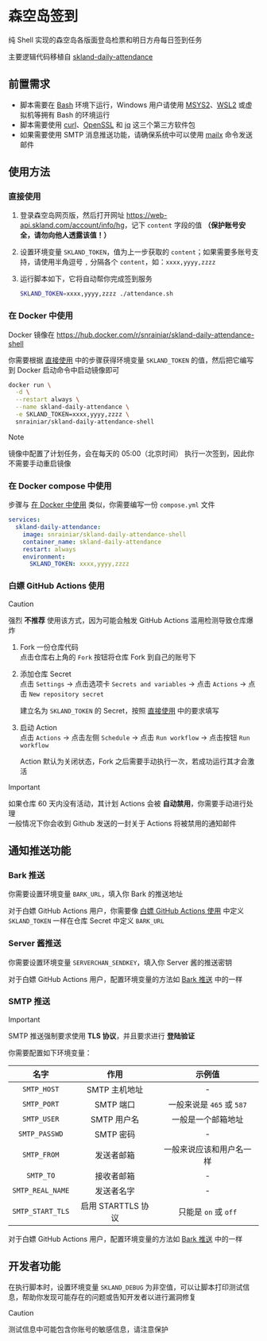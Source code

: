 # 森空岛签到

纯 Shell 实现的森空岛各版面登岛检票和明日方舟每日签到任务

主要逻辑代码移植自 [skland-daily-attendance](https://github.com/enpitsuLin/skland-daily-attendance)

## 前置需求

- 脚本需要在 [Bash](https://www.gnu.org/software/bash) 环境下运行，Windows 用户请使用 [MSYS2](https://www.msys2.org)、[WSL2](https://learn.microsoft.com/zh-cn/windows/wsl/install) 或虚拟机等拥有 Bash 的环境运行
- 脚本需要使用 [curl](https://curl.se)、[OpenSSL](https://www.openssl.org) 和 [jq](https://jqlang.github.io/jq) 这三个第三方软件包
- 如果需要使用 SMTP 消息推送功能，请确保系统中可以使用 [mailx](https://linux.die.net/man/1/mailx) 命令发送邮件

## 使用方法

### 直接使用

1. 登录森空岛网页版，然后打开网址 <https://web-api.skland.com/account/info/hg>，记下 `content` 字段的值 **（保护账号安全，请勿向他人透露该值！）**

2. 设置环境变量 `SKLAND_TOKEN`，值为上一步获取的 `content`；如果需要多账号支持，请使用半角逗号 `,` 分隔各个 `content`，如：`xxxx,yyyy,zzzz`

3. 运行脚本如下，它将自动帮你完成签到服务
   ```sh
   SKLAND_TOKEN=xxxx,yyyy,zzzz ./attendance.sh
   ```

### 在 Docker 中使用

Docker 镜像在 <https://hub.docker.com/r/snrainiar/skland-daily-attendance-shell>

你需要根据 [直接使用](#直接使用) 中的步骤获得环境变量 `SKLAND_TOKEN` 的值，然后把它编写到 Docker 启动命令中启动镜像即可

```sh
docker run \
  -d \
  --restart always \
  --name skland-daily-attendance \
  -e SKLAND_TOKEN=xxxx,yyyy,zzzz \
  snrainiar/skland-daily-attendance-shell
```

> [!NOTE]
> 镜像中配置了计划任务，会在每天的 05:00（北京时间） 执行一次签到，因此你不需要手动重启镜像

### 在 Docker compose 中使用

步骤与 [在 Docker 中使用](#在-docker-中使用) 类似，你需要编写一份 `compose.yml` 文件

```yml
services:
  skland-daily-attendance:
    image: snrainiar/skland-daily-attendance-shell
    container_name: skland-daily-attendance
    restart: always
    environment:
      SKLAND_TOKEN: xxxx,yyyy,zzzz
```

### 白嫖 GitHub Actions 使用

> [!CAUTION]
> 强烈 **不推荐** 使用该方式，因为可能会触发 GitHub Actions 滥用检测导致仓库爆炸

1. Fork 一份仓库代码  
   点击仓库右上角的 `Fork` 按钮将仓库 Fork 到自己的账号下

2. 添加仓库 Secret  
   点击 `Settings` -> 点击选项卡 `Secrets and variables` -> 点击 `Actions` -> 点击 `New repository secret`

   建立名为 `SKLAND_TOKEN` 的 Secret，按照 [直接使用](#直接使用) 中的要求填写

4. 启动 Action  
   点击 `Actions` -> 点击左侧 `Schedule` -> 点击 `Run workflow` -> 点击按钮 `Run workflow`

   Action 默认为关闭状态，Fork 之后需要手动执行一次，若成功运行其才会激活

> [!IMPORTANT]
> 如果仓库 60 天内没有活动，其计划 Actions 会被 **自动禁用**，你需要手动进行处理  
> 一般情况下你会收到 Github 发送的一封关于 Actions 将被禁用的通知邮件

## 通知推送功能

### Bark 推送

你需要设置环境变量 `BARK_URL`，填入你 Bark 的推送地址

对于白嫖 GitHub Actions 用户，你需要像 [白嫖 GitHub Actions 使用](#白嫖-github-actions-使用) 中定义 `SKLAND_TOKEN` 一样在仓库 Secret 中定义 `BARK_URL`

### Server 酱推送

你需要设置环境变量 `SERVERCHAN_SENDKEY`，填入你 Server 酱的推送密钥

对于白嫖 GitHub Actions 用户，配置环境变量的方法如 [Bark 推送](#bark-推送) 中的一样

### SMTP 推送

> [!IMPORTANT]
> SMTP 推送强制要求使用 **TLS 协议**，并且要求进行 **登陆验证**

你需要配置如下环境变量：

|       名字       |        作用        |          示例值           |
| :--------------: | :----------------: | :-----------------------: |
|   `SMTP_HOST`    |   SMTP 主机地址    |             -             |
|   `SMTP_PORT`    |     SMTP 端口      | 一般来说是 `465` 或 `587` |
|   `SMTP_USER`    |    SMTP 用户名     |    一般是一个邮箱地址     |
|  `SMTP_PASSWD`   |     SMTP 密码      |             -             |
|   `SMTP_FROM`    |     发送者邮箱     | 一般来说应该和用户名一样  |
|    `SMTP_TO`     |     接收者邮箱     |             -             |
| `SMTP_REAL_NAME` |     发送者名字     |             -             |
| `SMTP_START_TLS` | 启用 STARTTLS 协议 |   只能是 `on` 或 `off`    |

对于白嫖 GitHub Actions 用户，配置环境变量的方法如 [Bark 推送](#bark-推送) 中的一样

## 开发者功能

在执行脚本时，设置环境变量 `SKLAND_DEBUG` 为非空值，可以让脚本打印测试信息，帮助你发现可能存在的问题或告知开发者以进行漏洞修复

> [!CAUTION]
> 测试信息中可能包含你账号的敏感信息，请注意保护
